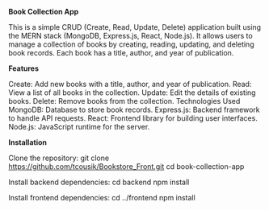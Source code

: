 **Book Collection App**

This is a simple CRUD (Create, Read, Update, Delete) application built using the MERN stack (MongoDB, Express.js, React, Node.js). It allows users to manage a collection of books by creating, reading, updating, and deleting book records. Each book has a title, author, and year of publication.

**Features**

Create: Add new books with a title, author, and year of publication.
Read: View a list of all books in the collection.
Update: Edit the details of existing books.
Delete: Remove books from the collection.
Technologies Used
MongoDB: Database to store book records.
Express.js: Backend framework to handle API requests.
React: Frontend library for building user interfaces.
Node.js: JavaScript runtime for the server.

**Installation**

Clone the repository:
git clone https://github.com/tcousik/Bookstore_Front.git
cd book-collection-app

Install backend dependencies:
cd backend
npm install

Install frontend dependencies:
cd ../frontend
npm install
